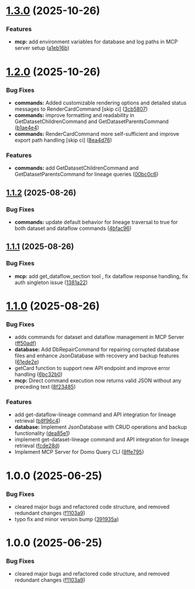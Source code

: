 # [1.3.0](https://github.com/jsade/domo-query-cli/compare/v1.2.0...v1.3.0) (2025-10-26)


### Features

* **mcp:** add environment variables for database and log paths in MCP server setup ([a1eb16b](https://github.com/jsade/domo-query-cli/commit/a1eb16bbc31063bb536a7b9521813c5d796329f1))

# [1.2.0](https://github.com/jsade/domo-query-cli/compare/v1.1.2...v1.2.0) (2025-10-26)


### Bug Fixes

* **commands:** Added customizable rendering options and detailed status messages to RenderCardCommand [skip ci] ([3cb5807](https://github.com/jsade/domo-query-cli/commit/3cb580764f43d65b46f6fc0356364aa2d2239502))
* **commands:** improve formatting and readability in GetDatasetChildrenCommand and GetDatasetParentsCommand ([b1ae4e4](https://github.com/jsade/domo-query-cli/commit/b1ae4e43a233704dd421c78406315ad5a30befe8))
* **commands:** RenderCardCommand more self-sufficient and improve export path handling [skip ci] ([8ea4d76](https://github.com/jsade/domo-query-cli/commit/8ea4d76efc1e2c76a22536513aa75371fbc4f30d))


### Features

* **commands:** add GetDatasetChildrenCommand and GetDatasetParentsCommand for lineage queries ([00bc0c6](https://github.com/jsade/domo-query-cli/commit/00bc0c66a53b56a3e3d388812292a5a067abdacd))

## [1.1.2](https://github.com/jsade/domo-query-cli/compare/v1.1.1...v1.1.2) (2025-08-26)


### Bug Fixes

* **commands:** update default behavior for lineage traversal to true for both dataset and dataflow commands ([4bfac96](https://github.com/jsade/domo-query-cli/commit/4bfac960ce07e72f244169c096ee07fea309a6ff))

## [1.1.1](https://github.com/jsade/domo-query-cli/compare/v1.1.0...v1.1.1) (2025-08-26)


### Bug Fixes

* **mcp:** add get_dataflow_section tool , fix dataflow response handling, fix auth singleton issue ([1381a22](https://github.com/jsade/domo-query-cli/commit/1381a22fa253f40cc8e1dc1014b6a601d4c2719e))

# [1.1.0](https://github.com/jsade/domo-query-cli/compare/v1.0.0...v1.1.0) (2025-08-26)


### Bug Fixes

* adds commands for dataset and dataflow management in MCP Server ([ff50adf](https://github.com/jsade/domo-query-cli/commit/ff50adffc3e4a769ec2da468aea53a1b6bd4d6d4))
* **database:** Add DbRepairCommand for repairing corrupted database files and enhance JsonDatabase with recovery and backup features ([61ede2e](https://github.com/jsade/domo-query-cli/commit/61ede2ec30d99fb14b5755e7e9e555104c9c7723))
* getCard function to support new API endpoint and improve error handling ([6bc32b0](https://github.com/jsade/domo-query-cli/commit/6bc32b09f73ba90b81395f8b80c95ecb68bf85aa))
* **mcp:** Direct command execution now returns valid JSON without any preceding text ([8f23485](https://github.com/jsade/domo-query-cli/commit/8f2348562cb86d90c6cbfbb49e4e57cef409dac3))


### Features

* add get-dataflow-lineage command and API integration for lineage retrieval ([b8f96c4](https://github.com/jsade/domo-query-cli/commit/b8f96c481b7fe62e4f3e6758ecf71c7b903ca283))
* **database:** Implement JsonDatabase with CRUD operations and backup functionality ([dea85e1](https://github.com/jsade/domo-query-cli/commit/dea85e1faf3991ea252f694f013e348cbbeb1871))
* implement get-dataset-lineage command and API integration for lineage retrieval ([fcde28d](https://github.com/jsade/domo-query-cli/commit/fcde28dad9ec8499f224dd4881e57c67051bbcc3))
* Implement MCP Server for Domo Query CLI ([8ffe795](https://github.com/jsade/domo-query-cli/commit/8ffe795d40347943609cac769a13c11d454a3750))

# 1.0.0 (2025-06-25)


### Bug Fixes

* cleared major bugs and refactored code structure, and removed redundant changes ([f1103a9](https://github.com/jsade/domo-query-cli/commit/f1103a910db0beeb82572c5f82ac4063251f83a8))
* typo fix and minor version bump ([391935a](https://github.com/jsade/domo-query-cli/commit/391935adc555cb44d50b750a000702624da140b5))

# 1.0.0 (2025-06-25)


### Bug Fixes

* cleared major bugs and refactored code structure, and removed redundant changes ([f1103a9](https://github.com/jsade/domo-query-cli/commit/f1103a910db0beeb82572c5f82ac4063251f83a8))
